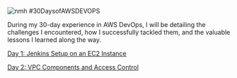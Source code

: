![nmh](https://github.com/Jerry24kay/30DaysofAWSDEVOPS/assets/54981872/4366062b-3370-4f45-b384-4d3fa7e06eef)
#30DaysofAWSDEVOPS

During my 30-day experience in AWS DevOps, I will be detailing the challenges I encountered, how I successfully tackled them, and the valuable lessons I learned along the way.

[Day 1: Jenkins Setup on an EC2 Instance](https://github.com/Jerry24kay/30DaysofAWSDEVOPS/blob/main/Day01.md)

[Day 2: VPC Components and Access Control](https://github.com/Jerry24kay/30DaysofAWSDEVOPS/blob/main/Day02.md)
